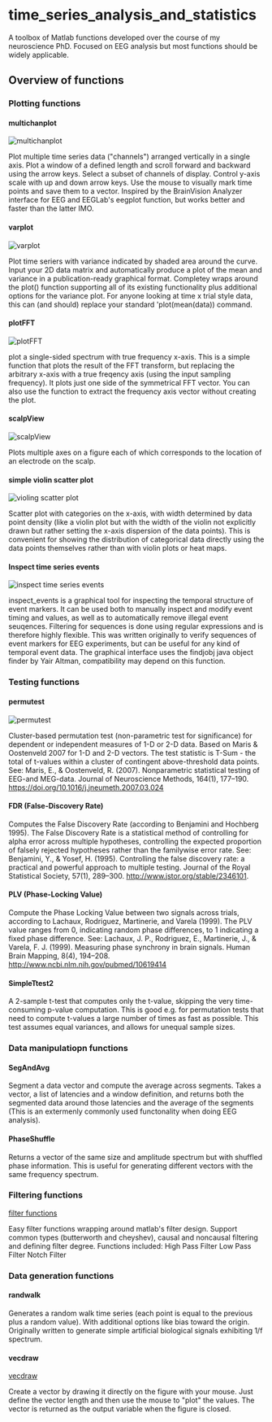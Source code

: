 # time_series_analysis_and_statistics
A toolbox of Matlab functions developed over the course of my neuroscience PhD. Focused on EEG analysis but most functions should be widely applicable.

## Overview of functions

### Plotting functions

#### multichanplot
![multichanplot](img/multichanplot.png)

Plot multiple time series data ("channels") arranged vertically in a single axis. Plot a window of a defined length and scroll forward and backward using the arrow keys. Select a subset of channels of display. Control y-axis scale with up and down arrow keys. Use the mouse to visually mark time points and save them to a vector.
Inspired by the BrainVision Analyzer interface for EEG and EEGLab's eegplot function, but works better and faster than the latter IMO.


#### varplot
![varplot](img/varplot.png)

Plot time seriers with variance indicated by shaded area around the curve. Input your 2D data matrix and automatically produce a plot of the mean and variance in a publication-ready graphical format. Completey wraps around the plot() function supporting all of its existing functionality plus additional options for the variance plot. 
For anyone looking at time x trial style data, this can (and should) replace your standard 'plot(mean(data)) command.


#### plotFFT
![plotFFT](img/plotfft.png)

plot a single-sided spectrum with true frequency x-axis. This is a simple function that plots the result of the FFT transform, but replacing the arbitrary x-axis with a true freqency axis (using the input sampling frequency). It plots just one side of the symmetrical FFT vector. You can also use the function to extract the frequency axis vector without creating the plot.


#### scalpView
![scalpView](img/scalpview.png)

Plots multiple axes on a figure each of which corresponds to the location of an electrode on the scalp.


#### simple violin scatter plot
![violing scatter plot](img/violin.png)

Scatter plot with categories on the x-axis, with width determined by data point density (like a violin plot but with the width of the violin not explicitly drawn but rather setting the x-axis dispersion of the data points). This is convenient for showing the distribution of categorical data directly using the data points themselves rather than with violin plots or heat maps.


#### Inspect time series events
![inspect time series events](img/inspect_events.png)

inspect_events is a graphical tool for inspecting the temporal structure of event markers. It can be used both to manually inspect and modify event timing and values, as well as to automatically remove illegal event seuqences. Filtering for sequences is done using regular expressions and is therefore highly flexible. This was written originally to verify sequences of event markers for EEG experiments, but can be useful for any kind of temporal event data.
The graphical interface uses the findjobj java object finder by Yair Altman, compatibility may depend on this function.


### Testing functions

#### permutest
![permutest](img/permutest.png)

Cluster-based permutation test (non-parametric test for significance) for dependent or independent measures of 1-D or 2-D data.
Based on Maris & Oostenveld 2007 for 1-D and 2-D vectors. The test statistic is T-Sum - the total of t-values within a cluster of contingent above-threshold data points. See:
Maris, E., & Oostenveld, R. (2007). Nonparametric statistical testing of EEG-and MEG-data. Journal of Neuroscience Methods, 164(1), 177–190. https://doi.org/10.1016/j.jneumeth.2007.03.024

#### FDR (False-Discovery Rate)
Computes the False Discovery Rate (according to Benjamini and Hochberg 1995). The False Discovery Rate is a statistical method of controlling for alpha error across multiple hypotheses, controlling the expected proportion of falsely rejected hypotheses rather than the familywise error rate. See:
Benjamini, Y., & Yosef, H. (1995). Controlling the false discovery rate: a practical and powerful approach to multiple testing. Journal of the Royal Statistical Society, 57(1), 289–300. http://www.jstor.org/stable/2346101. 

#### PLV (Phase-Locking Value)
Compute the Phase Locking Value between two signals across trials, according to Lachaux, Rodriguez, Martinerie, and Varela (1999). The PLV value ranges from 0, indicating random phase differences, to 1 indicating a fixed phase difference.
See:
Lachaux, J. P., Rodriguez, E., Martinerie, J., & Varela, F. J. (1999). Measuring phase synchrony in brain signals. Human Brain Mapping, 8(4), 194–208. http://www.ncbi.nlm.nih.gov/pubmed/10619414

#### SimpleTtest2
A 2-sample t-test that computes only the t-value, skipping the very time-consuming p-value computation. This is good e.g. for permutation tests that need to compute t-values a large number of times as fast as possible. This test assumes equal variances, and allows for unequal sample sizes.


### Data manipulatiopn functions

#### SegAndAvg
Segment a data vector and compute the average across segments. Takes a vector, a list of latencies and a window definition, and returns both the segmented data around those latencies and the average of the segments (This is an extermenly commonly used functonality when doing EEG analysis).

#### PhaseShuffle
Returns a vector of the same size and amplitude spectrum but with shuffled phase information. This is useful for generating different vectors with the same frequency spectrum.

### Filtering functions

[filter functions](img/filter.png)

Easy filter functions wrapping around matlab's filter design. Support common types (butterworth and cheyshev), causal and noncausal filtering and defining filter degree.
Functions included:
High Pass Filter
Low Pass Filter
Notch Filter

### Data generation functions

#### randwalk
Generates a random walk time series (each point is equal to the previous plus a random value). With additional options like bias toward the origin. Originally written to generate simple artificial biological signals exhibiting 1/f spectrum.

#### vecdraw
[vecdraw](img/vecdraw.png)

Create a vector by drawing it directly on the figure with your mouse. Just define the vector length and then use the mouse to "plot" the values. The vector is returned as the output variable when the figure is closed.

